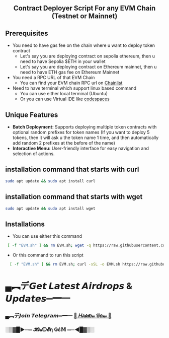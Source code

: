 <h2 align=center> Contract Deployer Script For any EVM Chain (Testnet or Mainnet) </h2>

## Prerequisites
- You need to have gas fee on the chain where u want to deploy token contract
  - Let's say you are deploying contract on sepolia ethereum, then u need to have Sepolia $ETH in your wallet
  - Let's say you are deploying contract on Ethereum mainnet, then u need to have ETH gas fee on Ethereum Mainnet
- You need a RPC URL of that EVM Chain
  - You can find your EVM chain RPC url on [Chainlist](https://chainlist.org)
- Need to have terminal which support linux based command
   - You can use either local terminal (Ubuntu)
   - Or you can use Virtual IDE like [codespaces](https://github.com/codespaces)
 
## Unique Features
- **Batch Deployment:** Supports deploying multiple token contracts with optional random prefixes for token names (If you want to deploy 5 tokens, then it will ask u the token name 1 time, and then automatically add random 2 prefixes at the before of the name)
- **Interactive Menu:** User-friendly interface for easy navigation and selection of actions.

 ## installation command that starts with curl
```bash
sudo apt update && sudo apt install curl
```
## installation command that starts with wget
```bash
sudo apt update && sudo apt install wget
```

## Installations
- You can use either this command
 ```bash
  [ -f "EVM.sh" ] && rm EVM.sh; wget -q https://raw.githubusercontent.com/BidyutRoy2/Contract-Deployer-EVM/refs/heads/main/EVM.sh && chmod +x EVM.sh && ./EVM.sh
```
- Or this command to run this script
```bash
  [ -f "EVM.sh" ] && rm EVM.sh; curl -sSL -o EVM.sh https://raw.githubusercontent.com/BidyutRoy2/Contract-Deployer-EVM/refs/heads/main/EVM.sh && chmod +x EVM.sh && ./EVM.sh
```

# ▄︻デ𝙂𝙚𝙩 𝙇𝙖𝙩𝙚𝙨𝙩 𝘼𝙞𝙧𝙙𝙧𝙤𝙥𝙨 & 𝙐𝙥𝙙𝙖𝙩𝙚𝙨═━一

### ▄︻デ𝙅𝙤𝙞𝙣 𝙏𝙚𝙡𝙚𝙜𝙧𝙖𝙢═━一 [🎀  𝐻𝒾𝒹𝒹𝑒𝓃 𝒢𝑒𝓂  🎀](https://t.me/hiddengemnews) 

### ░▒▓█►─═  𝓗𝓲𝒹ᗪ𝓔η Ǥέ𝕄 ═─◄█▓▒░
